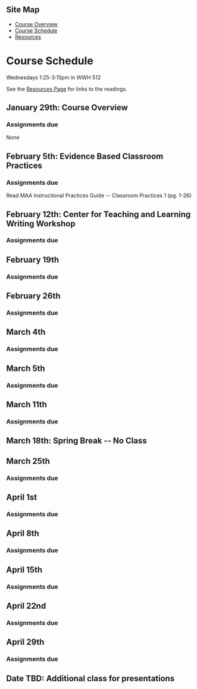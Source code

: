 ## Site Map
* [Course Overview](https://modelingsimulation.github.io/TeachingWriting2020/)
* [Course Schedule](schedule.md)
* [Resources](resources.md) 

# Course Schedule
Wednesdays 1:25-3:15pm in WWH 512

See the [Resources Page](resources.md) for links to the readings. 

## January 29th: Course Overview

### Assignments due
None

## February 5th: Evidence Based Classroom Practices

### Assignments due
Read MAA Instructional Practices Guide -- Classroom Practices 1 (pg. 1-26)
<!-- ead Teaching at Its Best -- Chapter 10 Perserving Academic Integrity (pg. 162 - 170)
Read Case Studies for Today's Classroom - Case (pg. )-->

## February 12th: Center for Teaching and Learning Writing Workshop

### Assignments due

## February 19th

### Assignments due

## February 26th

### Assignments due

## March 4th

### Assignments due

## March 5th

### Assignments due

## March 11th

### Assignments due

## March 18th: Spring Break -- No Class

## March 25th

### Assignments due

## April 1st

### Assignments due

## April 8th

### Assignments due

## April 15th
### Assignments due

## April 22nd
### Assignments due

## April 29th
### Assignments due

## Date TBD: Additional class for presentations

